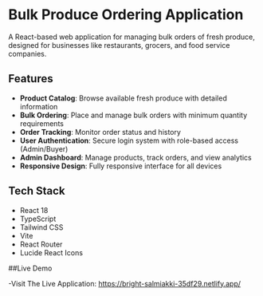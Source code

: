 # Bulk Produce Ordering Application

A React-based web application for managing bulk orders of fresh produce, designed for businesses like restaurants, grocers, and food service companies.

## Features

- **Product Catalog**: Browse available fresh produce with detailed information
- **Bulk Ordering**: Place and manage bulk orders with minimum quantity requirements
- **Order Tracking**: Monitor order status and history
- **User Authentication**: Secure login system with role-based access (Admin/Buyer)
- **Admin Dashboard**: Manage products, track orders, and view analytics
- **Responsive Design**: Fully responsive interface for all devices

## Tech Stack

- React 18
- TypeScript
- Tailwind CSS
- Vite
- React Router
- Lucide React Icons

##Live Demo

-Visit The Live Application: https://bright-salmiakki-35df29.netlify.app/


